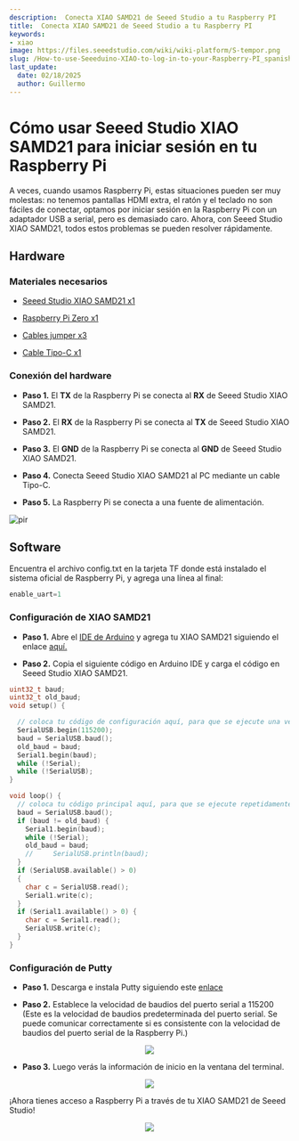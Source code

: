 ```yaml
---
description:  Conecta XIAO SAMD21 de Seeed Studio a tu Raspberry PI
title:  Conecta XIAO SAMD21 de Seeed Studio a tu Raspberry PI
keywords:
- xiao
image: https://files.seeedstudio.com/wiki/wiki-platform/S-tempor.png
slug: /How-to-use-Seeeduino-XIAO-to-log-in-to-your-Raspberry-PI_spanish
last_update:
  date: 02/18/2025
  author: Guillermo
---
```


# Cómo usar Seeed Studio XIAO SAMD21 para iniciar sesión en tu Raspberry Pi

A veces, cuando usamos Raspberry Pi, estas situaciones pueden ser muy molestas: no tenemos pantallas HDMI extra, el ratón y el teclado no son fáciles de conectar, optamos por iniciar sesión en la Raspberry Pi con un adaptador USB a serial, pero es demasiado caro. Ahora, con Seeed Studio XIAO SAMD21, todos estos problemas se pueden resolver rápidamente.

## Hardware

### Materiales necesarios

- [Seeed Studio XIAO SAMD21 x1](https://www.seeedstudio.com/Seeeduino-XIAO-Arduino-Microcontroller-SAMD21-Cortex-M0+-p-4426.html)

- [Raspberry Pi Zero x1](https://www.seeedstudio.com/Raspberry-Pi-Zero-W-p-4257.html)

- [Cables jumper x3](https://www.seeedstudio.com/Breadboard-Jumper-Wire-Pack-200mm-100m-p-1032.html)

- [Cable Tipo-C x1](https://www.seeedstudio.com/USB-3-1-Type-C-to-A-Cable-1-Meter-3-1A-p-4085.html)

### Conexión del hardware

- **Paso 1.** El **TX** de la Raspberry Pi se conecta al **RX** de Seeed Studio XIAO SAMD21.

- **Paso 2.** El **RX** de la Raspberry Pi se conecta al **TX** de Seeed Studio XIAO SAMD21.

- **Paso 3.** El **GND** de la Raspberry Pi se conecta al **GND** de Seeed Studio XIAO SAMD21.

- **Paso 4.** Conecta Seeed Studio XIAO SAMD21 al PC mediante un cable Tipo-C.

- **Paso 5.** La Raspberry Pi se conecta a una fuente de alimentación.

<!-- ![](https://files.seeedstudio.com/products/102010328/img/pin-with-marks.png) -->
  <p style={{textAlign: 'center'}}><img src="https://files.seeedstudio.com/products/102010328/img/pin-with-marks.png" alt="pir" width={600} height="auto" /></p>

## Software

Encuentra el archivo config.txt en la tarjeta TF donde está instalado el sistema oficial de Raspberry Pi, y agrega una línea al final:

```c
enable_uart=1
```

### Configuración de XIAO SAMD21

- **Paso 1.** Abre el [IDE de Arduino](https://www.arduino.cc/en/Main/Software) y agrega tu XIAO SAMD21 siguiendo el enlace [aquí.](https://wiki.seeedstudio.com/Seeeduino-XIAO_spanish/#software)

- **Paso 2.** Copia el siguiente código en Arduino IDE y carga el código en Seeed Studio XIAO SAMD21.

```cpp
uint32_t baud;
uint32_t old_baud;
void setup() {

  // coloca tu código de configuración aquí, para que se ejecute una vez:
  SerialUSB.begin(115200);
  baud = SerialUSB.baud();
  old_baud = baud;
  Serial1.begin(baud);
  while (!Serial);
  while (!SerialUSB);
}

void loop() {
  // coloca tu código principal aquí, para que se ejecute repetidamente:
  baud = SerialUSB.baud();
  if (baud != old_baud) {
    Serial1.begin(baud);
    while (!Serial);
    old_baud = baud;
    //     SerialUSB.println(baud);
  }
  if (SerialUSB.available() > 0)
  {
    char c = SerialUSB.read();
    Serial1.write(c);
  }
  if (Serial1.available() > 0) {
    char c = Serial1.read();
    SerialUSB.write(c);
  }
}
```

### Configuración de Putty

- **Paso 1.** Descarga e instala Putty siguiendo este [enlace](https://www.putty.org/)

- **Paso 2.** Establece la velocidad de baudios del puerto serial a 115200 (Este es la velocidad de baudios predeterminada del puerto serial. Se puede comunicar correctamente si es consistente con la velocidad de baudios del puerto serial de la Raspberry Pi.)

<p align="center">
  <img src="https://files.seeedstudio.com/products/102010328/img/Putty%20config.png" />
</p>

- **Paso 3.** Luego verás la información de inicio en la ventana del terminal.

<p align="center">
  <img src="https://files.seeedstudio.com/products/102010328/img/Terminal.png" />
</p>

¡Ahora tienes acceso a Raspberry Pi a través de tu XIAO SAMD21 de Seeed Studio!

<p align="center">
  <img src="https://files.seeedstudio.com/products/102010328/img/new%20pins.gif" />
</p>
